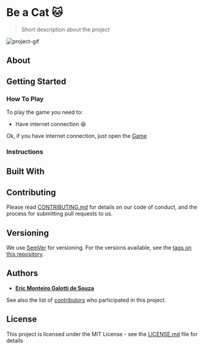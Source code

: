# Be a Cat :cat:
> Short description about the project  

<!-- BADGES -->

<!-- IMAGEM -->
![project-gif](https://github.com/EricMGS/BeACat/blob/master/screenshot.gif)  

## About 

## Getting Started
### How To Play
To play the game you need to:  
- Have internet connection :laughing:  
  
Ok, if you have internet connection, just open the <a href="https://ericmgs.github.io/BeACat/" target="_blank">Game</a>

### Instructions



## Built With


## Contributing

Please read [CONTRIBUTING.md]() for details on our code of conduct, and the process for submitting pull requests to us.

## Versioning

We use [SemVer](http://semver.org/) for versioning. For the versions available, see the [tags on this repository](https://github.com/your/project/tags). 

## Authors

* [**Eric Monteiro Galotti de Souza**](github.com/ericmgs)   

See also the list of [contributors](https://github.com/your/project/contributors) who participated in this project.

## License

This project is licensed under the MIT License - see the [LICENSE.md](LICENSE.md) file for details
